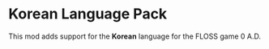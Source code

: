 # Korean Language Pack

This mod adds support for the **Korean** language for the FLOSS game 0 A.D.
